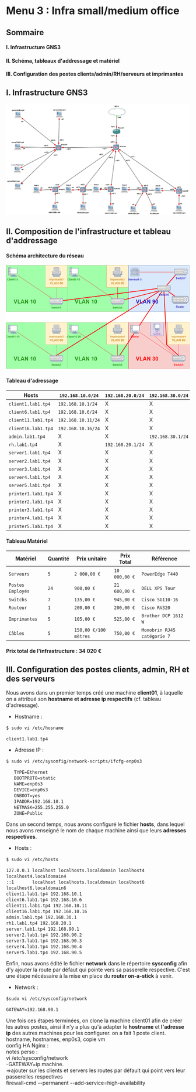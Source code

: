 # Menu 3 : Infra small/medium office

## Sommaire
   #### I. Infrastructure GNS3
   #### II. Schéma, tableaux d'addressage et matériel
   #### III. Configuration des postes clients/admin/RH/serveurs et imprimantes
    
##      I. Infrastructure GNS3 
![Screenshot_1](https://github.com/KyoshinSan/B2-CCNA/blob/master/tp/4/infragns3.png)

##      II. Composition de l'infrastructure et tableau d'addressage 

#### Schéma architecture du réseau
![Screenshot_2](https://github.com/KyoshinSan/B2-CCNA/blob/master/tp/4/archi.png)

#### Tableau d'adressage

| Hosts | `192.168.10.0/24` | `192.168.20.0/24` |	`192.168.30.0/24` |	`192.168.80/24` | `192.168.90.0/24` | 
| ---------------- | ----------- | ----------- | ------------ | ------------ | ------------ | 
| `client1.lab1.tp4` | `192.168.10.1/24`| X           | X            | X            | X |
| `client6.lab1.tp4` | `192.168.10.6/24`| X           | X            | X            | X | 
| `client11.lab1.tp4`| `192.168.10.11/24`| X           | X            | X            | X |
| `client16.lab1.tp4`| `192.168.10.16/24`| X           | X            | X            | X |
| `admin.lab1.tp4` | X           | X           | `192.168.30.1/24` | X            | X |
| `rh.lab1.tp4` | X           | `192.168.20.1/24` | X            | X           | X |
| `server1.lab1.tp4` | X           | X           | X            | X            | `192.168.90.1/24` |
| `server2.lab1.tp4` | X           | X           | X            | X            | `192.168.90.2/24` |  
| `server3.lab1.tp4` | X           | X           | X            | X            | `192.168.90.3/24` |
| `server4.lab1.tp4` | X           | X           | X            | X            | `192.168.90.4/24` |
| `server5.lab1.tp4` | X           | X           | X            | X            | `192.168.90.5/24` |
| `printer1.lab1.tp4` | X           | X           | X            | `192.168.80.1/24` | X |
| `printer2.lab1.tp4` | X           | X           | X            | `192.168.80.2/24` | X |
| `printer3.lab1.tp4` | X           | X           | X            | `192.168.80.3/24` | X |
| `printer4.lab1.tp4` | X           | X           | X            | `192.168.80.4/24` | X |
| `printer5.lab1.tp4` | X           | X           | X            | `192.168.80.5/24` | X |


#### Tableau Matériel

| Matériel | Quantité | Prix unitaire | Prix Total | Référence |
| ---------------- | ----------- | ----------- | ----------- | ----------- |
| `Serveurs` | `5` | `2 000,00 €` | `10 000,00 €` | `PowerEdge T440` |
| `Postes Employés` | `24` | `900,00 €` | `21 600,00 €` | `DELL XPS Tour` |
| `Switchs` | `7` | `135,00 €` | `945,00 €` | `Cisco SG110-16` |
| `Routeur` | `1` | `200,00 €` | `200,00 €` | `Cisco RV320` |
| `Imprimantes` | `5` | `105,00 €` | `525,00 €` | `Brother DCP 1612 W` |
| `Câbles` | `5` | `150,00 €/100 mètres` | `750,00 €` | `Monobrin RJ45 catégorie 7` |

#### Prix total de l'infrastructure : 34 020 €

##      III. Configuration des postes clients, admin, RH et des serveurs

Nous avons dans un premier temps créé une machine **client01**, à laquelle on a attribué son **hostname et adresse ip respectifs** (cf. tableau d'adressage).
- Hostname : 
``` 
$ sudo vi /etc/hosname
```
```
client1.lab1.tp4
```
- Adresse IP :
```
$ sudo vi /etc/sysonfig/network-scripts/ifcfg-enp0s3
```
```
   TYPE=Ethernet
   BOOTPROTO=static
   NAME=enp0s3
   DEVICE=enp0s3
   ONBOOT=yes
   IPADDR=192.168.10.1
   NETMASK=255.255.255.0
   ZONE=Public
```
Dans un second temps, nous avons configuré le fichier **hosts**, dans lequel nous avons renseigné le nom de chaque machine ainsi que leurs **adresses respectives**.
- Hosts :
```
$ sudo vi /etc/hosts
```
```
127.0.0.1 localhost localhosts.localdomain localhost4 localhost4.localdomain4
::1       localhost localhosts.localdomain localhost6 localhost6.localdomain6
client1.lab1.tp4 192.168.10.1
client6.lab1.tp4 192.168.10.6
client11.lab1.tp4 192.168.10.11
client16.lab1.tp4 192.168.10.16
admin.lab1.tp4 192.168.30.1
rh1.lab1.tp4 192.168.20.1
server.lab1.tp4 192.168.90.1
server2.lab1.tp4 192.168.90.2
server3.lab1.tp4 192.168.90.3
server4.lab1.tp4 192.168.90.4
server5.lab1.tp4 192.168.90.5
```
Enfin, nous avons édité le fichier **network** dans le répertoire **sysconfig** afin d'y ajouter la route par défaut qui pointe vers sa passerelle respective. C'est une étape nécéssaire à la mise en place du **router on-a-stick** à venir.
- Network :
```
$sudo vi /etc/sysconfig/network
```
```
GATEWAY=192.168.90.1
```
Une fois ces étapes terminées, on clone la machine client01 afin de créer les autres postes, ainsi il n'y a plus qu'à adapter le **hostname** et **l'adresse ip** des autres machines pour les configurer.
on a fait 1 poste client. hostname, hostnames, enp0s3, copie vm<br />
config HA Nginx :<br />
notes perso : <br />
vi /etc/sysconfig/network<br />
-GATEWAY=ip machine.<br />
=>ajouter sur les clients et servers les routes par défault qui point vers leur passerelles respectives<br />
firewall-cmd --permanent --add-service=high-availability<br />

